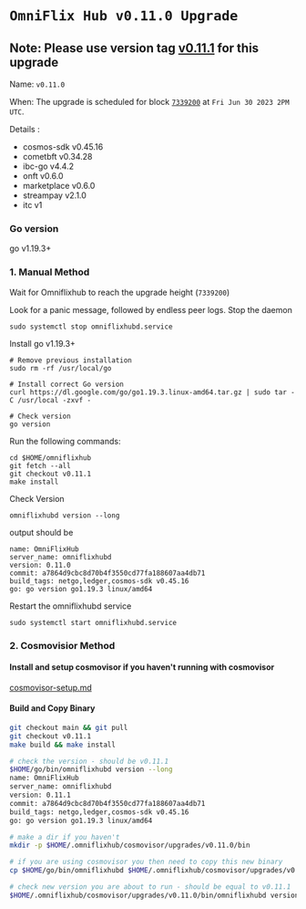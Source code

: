 # `OmniFlix Hub v0.11.0 Upgrade `

## Note: Please use version tag [v0.11.1](https://github.com/OmniFlix/omniflixhub/releases/tag/v0.11.1) for this upgrade 

Name: `v0.11.0`

When: The upgrade is scheduled for block [`7339200`](https://www.mintscan.io/omniflix/blocks/7339200) at `Fri Jun 30 2023 2PM UTC`.

Details :
- cosmos-sdk v0.45.16
- cometbft v0.34.28
- ibc-go v4.4.2
- onft v0.6.0
- marketplace v0.6.0
- streampay v2.1.0
- itc v1
### Go version

go v1.19.3+

### 1. Manual Method
Wait for Omniflixhub to reach the upgrade height (`7339200`)

Look for a panic message, followed by endless peer logs. Stop the daemon
```
sudo systemctl stop omniflixhubd.service
```

Install go v1.19.3+
```
# Remove previous installation
sudo rm -rf /usr/local/go

# Install correct Go version
curl https://dl.google.com/go/go1.19.3.linux-amd64.tar.gz | sudo tar -C /usr/local -zxvf -

# Check version
go version
```

Run the following commands:

```
cd $HOME/omniflixhub
git fetch --all
git checkout v0.11.1
make install
```
Check Version
```
omniflixhubd version --long
```
output should be
```
name: OmniFlixHub
server_name: omniflixhubd
version: 0.11.0
commit: a7864d9cbc8d70b4f3550cd77fa188607aa4db71
build_tags: netgo,ledger,cosmos-sdk v0.45.16
go: go version go1.19.3 linux/amd64
```
Restart the omniflixhubd service

```
sudo systemctl start omniflixhubd.service
```

### 2. Cosmovisior Method
#### Install and setup cosmovisor if you haven't running with cosmovisor

  [cosmovisor-setup.md](https://github.com/OmniFlix/docs/blob/main/guides/mainnet/omniflixhub-1/cosmovisor-setup.md)


#### Build and Copy Binary

```bash
git checkout main && git pull
git checkout v0.11.1
make build && make install

# check the version - should be v0.11.1
$HOME/go/bin/omniflixhubd version --long
name: OmniFlixHub
server_name: omniflixhubd
version: 0.11.1
commit: a7864d9cbc8d70b4f3550cd77fa188607aa4db71
build_tags: netgo,ledger,cosmos-sdk v0.45.16
go: go version go1.19.3 linux/amd64

# make a dir if you haven't
mkdir -p $HOME/.omniflixhub/cosmovisor/upgrades/v0.11.0/bin

# if you are using cosmovisor you then need to copy this new binary
cp $HOME/go/bin/omniflixhubd $HOME/.omniflixhub/cosmovisor/upgrades/v0.11.0/bin

# check new version you are about to run - should be equal to v0.11.1
$HOME/.omniflixhub/cosmovisor/upgrades/v0.11.0/bin/omniflixhubd version
